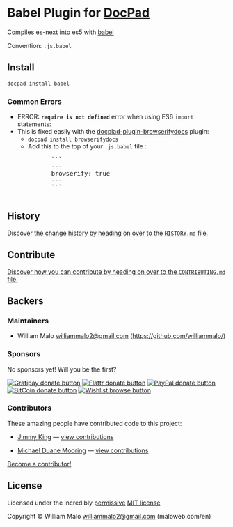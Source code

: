# Babel Plugin for [DocPad](http://docpad.org)

Compiles es-next into es5 with [babel](http://babeljs.io)

Convention:  `.js.babel`

<!-- INSTALL/ -->

## Install

``` bash
docpad install babel
```

<!-- /INSTALL -->

<!-- ERRORS/ -->

### Common Errors

- ERROR: **`require is not defined`** error when using ES6 `import` statements:
 - This is fixed easily with the [docplad-plugin-browserifydocs](https://github.com/docpad/docpad-plugin-browserifydocs) plugin:
   - `docpad install browserifydocs`
    - Add this to the top of your `.js.babel` file : 
  <pre>
			```
			---
			browserify: true
			---
			```
  </pre>
  
<!-- /ERRORS -->

<!-- HISTORY/ -->

## History
[Discover the change history by heading on over to the `HISTORY.md` file.](https://github.com/williammalo/docpad-plugin-babel/blob/master/HISTORY.md#files)

<!-- /HISTORY -->


<!-- CONTRIBUTE/ -->

## Contribute

[Discover how you can contribute by heading on over to the `CONTRIBUTING.md` file.](https://github.com/williammalo/docpad-plugin-babel/blob/master/CONTRIBUTING.md#files)

<!-- /CONTRIBUTE -->


<!-- BACKERS/ -->

## Backers

### Maintainers

- William Malo <williammalo2@gmail.com> (https://github.com/williammalo/)

### Sponsors

No sponsors yet! Will you be the first?

[![Gratipay donate button](https://img.shields.io/gratipay/docpad.svg)](https://www.gratipay.com/docpad/ "Donate weekly to this project using Gratipay")
[![Flattr donate button](https://img.shields.io/badge/flattr-donate-yellow.svg)](http://flattr.com/thing/344188/balupton-on-Flattr "Donate monthly to this project using Flattr")
[![PayPal donate button](https://img.shields.io/badge/paypal-donate-yellow.svg)](https://www.paypal.com/cgi-bin/webscr?cmd=_s-xclick&hosted_button_id=QB8GQPZAH84N6 "Donate once-off to this project using Paypal")
[![BitCoin donate button](https://img.shields.io/badge/bitcoin-donate-yellow.svg)](https://coinbase.com/checkouts/9ef59f5479eec1d97d63382c9ebcb93a "Donate once-off to this project using BitCoin")
[![Wishlist browse button](https://img.shields.io/badge/wishlist-donate-yellow.svg)](http://amzn.com/w/2F8TXKSNAFG4V "Buy an item on our wishlist for us")

### Contributors

These amazing people have contributed code to this project:

- [Jimmy King](https://github.com/jking90) — [view contributions](https://github.com/williammalo/docpad-plugin-babel/commits?author=jking90)

- [Michael Duane Mooring](https://github.com/mikeumus) — [view contributions](https://github.com/williammalo/docpad-plugin-babel/commits?author=mikeumus)

[Become a contributor!](https://github.com/williammalo/docpad-plugin-babel/blob/master/CONTRIBUTING.md#files)

<!-- /BACKERS -->


<!-- LICENSE/ -->

## License

Licensed under the incredibly [permissive](http://en.wikipedia.org/wiki/Permissive_free_software_licence) [MIT license](http://creativecommons.org/licenses/MIT/)

Copyright &copy; William Malo williammalo2@gmail.com (maloweb.com/en)

<!-- /LICENSE -->
